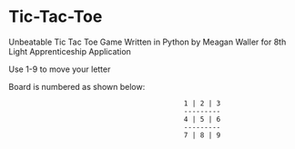 Tic-Tac-Toe
===========

Unbeatable Tic Tac Toe Game Written in Python by Meagan Waller for 8th Light Apprenticeship Application

Use 1-9 to move your letter

Board is numbered as shown below:

                                               1 | 2 | 3
                                               ---------
                                               4 | 5 | 6
                                               ---------
                                               7 | 8 | 9


